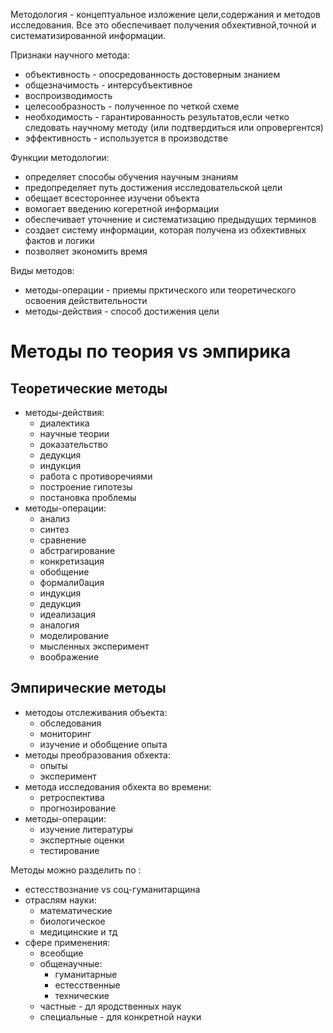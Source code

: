 Методология - концептуальное изложение цели,содержания и методов исследования. Все это обеспечивает получения обхективной,точной и систематизированной информации.

Признаки научного метода:
- объективность - опосредованность достоверным знанием
- общезначимость - интерсубъективное
- воспроизводимость
- целесообразность - полученное по четкой схеме
- необходимость - гарантированность результатов,если четко следовать научному методу (или подтвердиться или опровергентся)
- эффективность - используется в производстве

Функции методологии:
- определяет способы обучения научным знаниям
- предопределяет путь достижения исследовательской цели
- обещает всестороннее изучени объекта
- вомогает введению когеретной информации
- обеспечивает уточнение и систематизацию предыдущих терминов
- создает систему информации, которая получена из обхективных фактов и логики
- позволяет экономить время

Виды методов:
- методы-операции - приемы прктического или теоретического освоения действительности
- методы-действия - способ достижения цели

# Методы по теория vs эмпирика

## Теоретические методы

- методы-действия:
    - диалектика
    - научные теории
    - доказательство
    - дедукция
    - индукция
    - работа с противоречиями
    - построение гипотезы
    - постановка проблемы
- методы-операции:
    - анализ
    - синтез
    - сравнение
    - абстрагирование
    - конкретизация
    - обобщение
    - формали0ация
    - индукция
    - дедукция
    - идеализация
    - аналогия
    - моделирование
    - мысленных эксперимент
    - воображение

## Эмпирические методы

- методоы отслеживания объекта:
    - обследования
    - мониторинг
    - изучение и обобщение опыта
- методы преобразования обхекта:
    - опыты
    - эксперимент
- метода исследования обхекта во времени:
    - ретроспектива
    - прогнозирование
- методы-операции:
    - изучение литературы
    - экспертные оценки
    - тестирование

Методы можно разделить по :
- естесствознание vs соц-гуманитарщина
- отраслям науки:
    - математические
    - биологическое
    - медицинские и тд
- сфере применения:
    - всеобщие
    - общенаучные:
        - гуманитарные
        - естесственные
        - технические
    - частные - дл яродственных наук
    - специальные - для конкретной науки
    